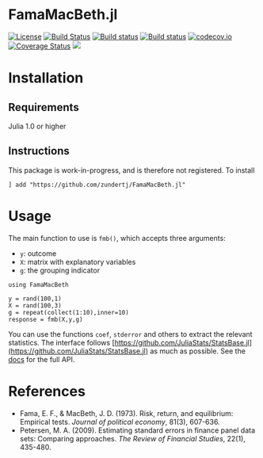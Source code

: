 # FamaMacBeth.jl

[![License](http://img.shields.io/badge/license-MIT-brightgreen.svg?style=flat)](LICENSE)
[![Build Status](https://travis-ci.org/zundertj/FamaMacBeth.jl.svg?branch=master)](https://travis-ci.org/zundertj/FamaMacBeth.jl)
[![Build status](https://ci.appveyor.com/api/projects/status/myo7q4mg8kpn0d2w?svg=true)](https://ci.appveyor.com/project/zundertj/famamacbeth-jl)
[![Build status](https://github.com/zundertj/FamaMacBeth.jl/workflows/test/badge.svg)](https://github.com/zundertj/FamaMacBeth.jl/workflows/test/badge.svg)
[![codecov.io](https://codecov.io/gh/zundertj/FamaMacBeth.jl/branch/master/graphs/badge.svg)](http://codecov.io/github/zundertj/FamaMacBeth.jl?branch=master)
[![Coverage Status](https://coveralls.io/repos/github/zundertj/FamaMacBeth.jl/badge.svg?branch=master)](https://coveralls.io/github/zundertj/FamaMacBeth.jl?branch=master)
[![](https://img.shields.io/badge/docs-latest-blue.svg)](https://zundertj.github.io/FamaMacBeth.jl/latest)

# Installation

## Requirements
Julia 1.0 or higher

## Instructions
This package is work-in-progress, and is therefore not registered. To install
```
] add "https://github.com/zundertj/FamaMacBeth.jl"
```

# Usage
The main function to use is `fmb()`, which accepts three arguments:
- `y`: outcome
- `X`: matrix with explanatory variables
- `g`: the grouping indicator

```
using FamaMacBeth

y = rand(100,1)
X = rand(100,3)
g = repeat(collect(1:10),inner=10)
response = fmb(X,y,g)
```
You can use the functions `coef`, `stderror` and others to extract the relevant statistics. The interface follows [https://github.com/JuliaStats/StatsBase.jl](https://github.com/JuliaStats/StatsBase.jl) as much as possible. See the [docs](https://zundertj.github.io/FamaMacBeth.jl/latest) for the full API.

# References
- Fama, E. F., & MacBeth, J. D. (1973). Risk, return, and equilibrium: Empirical tests. *Journal of political economy*, 81(3), 607-636.
- Petersen, M. A. (2009). Estimating standard errors in finance panel data sets: Comparing approaches. *The Review of Financial Studies*, 22(1), 435-480.
